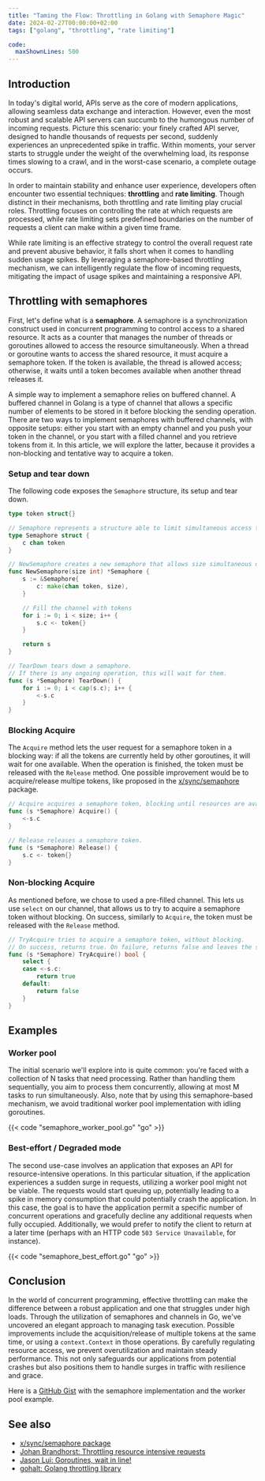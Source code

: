 ```yaml
---
title: "Taming the Flow: Throttling in Golang with Semaphore Magic"
date: 2024-02-27T00:00:00+02:00
tags: ["golang", "throttling", "rate limiting"]

code:
  maxShownLines: 500
---
```


## Introduction

In today's digital world, APIs serve as the core of modern applications, allowing seamless data exchange and
interaction. However, even the most robust and scalable API servers can succumb to the humongous number of incoming
requests. Picture this scenario: your finely crafted API server, designed to handle thousands of requests per second,
suddenly experiences an unprecedented spike in traffic. Within moments, your server starts to struggle under the weight
of the overwhelming load, its response times slowing to a crawl, and in the worst-case scenario, a complete outage
occurs.

In order to maintain stability and enhance user experience, developers often encounter two essential techniques:
**throttling** and **rate limiting**. Though distinct in their mechanisms, both throttling and rate limiting play
crucial roles. Throttling focuses on controlling the rate at which requests are processed, while rate limiting sets
predefined boundaries on the number of requests a client can make within a given time frame.

While rate limiting is an effective strategy to control the overall request rate and prevent abusive behavior, it falls
short when it comes to handling sudden usage spikes. By leveraging a semaphore-based throttling mechanism, we can
intelligently regulate the flow of incoming requests, mitigating the impact of usage spikes and maintaining a responsive
API.

## Throttling with semaphores
First, let's define what is a **semaphore**. A semaphore is a synchronization construct used in concurrent programming
to control access to a shared resource. It acts as a counter that manages the number of threads or goroutines allowed to
access the resource simultaneously. When a thread or goroutine wants to access the shared resource, it must acquire a
semaphore token. If the token is available, the thread is allowed access; otherwise, it waits until a token becomes
available when another thread releases it.

A simple way to implement a semaphore relies on buffered channel. A buffered channel in Golang is a type of channel that
allows a specific number of elements to be stored in it before blocking the sending operation. There are two ways to
implement semaphores with buffered channels, with opposite setups: either you start with an empty channel and you push
your token in the channel, or you start with a filled channel and you retrieve tokens from it. In this article, we will
explore the latter, because it provides a non-blocking and tentative way to acquire a token.

### Setup and tear down

The following code exposes the `Semaphore` structure, its setup and tear down.

```go
type token struct{}

// Semaphore represents a structure able to limit simultaneous access to a shared resource.
type Semaphore struct {
    c chan token
}

// NewSemaphore creates a new semaphore that allows size simultaneous operations.
func NewSemaphore(size int) *Semaphore {
    s := &Semaphore{
        c: make(chan token, size),
    }

    // Fill the channel with tokens
    for i := 0; i < size; i++ {
        s.c <- token{}
    }

    return s
}

// TearDown tears down a semaphore.
// If there is any ongoing operation, this will wait for them.
func (s *Semaphore) TearDown() {
    for i := 0; i < cap(s.c); i++ {
        <-s.c
    }
}
```

### Blocking Acquire
The `Acquire` method lets the user request for a semaphore token in a blocking way: if all the tokens are currently held
by other goroutines, it will wait for one available. When the operation is finished, the token must be released with the
`Release` method. One possible improvement would be to acquire/release multipe tokens, like proposed in the
[x/sync/semaphore](https://pkg.go.dev/golang.org/x/sync/semaphore) package.

```go
// Acquire acquires a semaphore token, blocking until resources are available.
func (s *Semaphore) Acquire() {
    <-s.c
}

// Release releases a semaphore token.
func (s *Semaphore) Release() {
    s.c <- token{}
}
```

### Non-blocking Acquire
As mentioned before, we chose to used a pre-filled channel. This lets us use `select` on our channel, that allows us to
try to acquire a semaphore token without blocking. On success, similarly to `Acquire`, the token must be released with
the `Release` method.

```go
// TryAcquire tries to acquire a semaphore token, without blocking.
// On success, returns true. On failure, returns false and leaves the semaphore unchanged.
func (s *Semaphore) TryAcquire() bool {
    select {
    case <-s.c:
        return true
    default:
        return false
    }
}
```

## Examples

### Worker pool

The initial scenario we'll explore into is quite common: you're faced with a collection of N tasks that need processing.
Rather than handling them sequentially, you aim to process them concurrently, allowing at most M tasks to run
simultaneously. Also, note that by using this semaphore-based mechanism, we avoid traditional worker pool implementation
with idling goroutines.

{{< code "semaphore_worker_pool.go" "go" >}}


### Best-effort / Degraded mode

The second use-case involves an application that exposes an API for resource-intensive operations. In this particular
situation, if the application experiences a sudden surge in requests, utilizing a worker pool might not be viable. The
requests would start queuing up, potentially leading to a spike in memory consumption that could potentially crash the
application. In this case, the goal is to have the application permit a specific number of concurrent operations and
gracefully decline any additional requests when fully occupied. Additionally, we would prefer to notify the client to
return at a later time (perhaps with an HTTP code `503 Service Unavailable`, for instance).

{{< code "semaphore_best_effort.go" "go" >}}

## Conclusion

In the world of concurrent programming, effective throttling can make the difference between a robust application and
one that struggles under high loads. Through the utilization of semaphores and channels in Go, we've uncovered an
elegant approach to managing task execution. Possible improvements include the acquisition/release of multiple tokens at
the same time, or using a `context.Context` in those operations. By carefully regulating resource access, we prevent
overutilization and maintain steady performance. This not only safeguards our applications from potential crashes but
also positions them to handle surges in traffic with resilience and grace.

Here is a [GitHub Gist](https://gist.github.com/driquet/6d34d5fbb0255ea1f738b90641796b8e) with the semaphore
implementation and the worker pool example.

## See also

* [x/sync/semaphore package](https://pkg.go.dev/golang.org/x/sync/semaphore)
* [Johan Brandhorst: Throttling resource intensive requests](https://jbrandhorst.com/post/go-semaphore/)
* [Jason Lui: Goroutines, wait in line!](https://blog.xendit.engineer/goroutines-wait-in-line-5bae770bb79)
* [gohalt: Golang throttling library](https://github.com/1pkg/gohalt)
